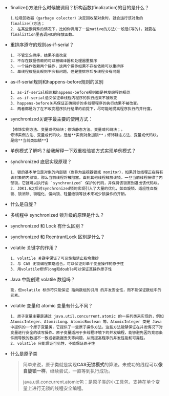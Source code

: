 * finalize()方法什么时候被调用？析构函数(finalization)的目的是什么？

  ~~~
  1.垃圾回收器（garbage colector）决定回收某对象时，就会运行该对象的finalize()方法；
  2. 在某些很特殊的情况下，比如你调用了一些native的方法(一般是C写的)，就要在finaliztion里去调用C的释放函数。
  ~~~

* 重排序遵守的规则as-if-serial？

  ~~~
  1. 不管怎么排序，结果不能改变
  2. 不存在数据依赖的可以被编译器和处理器重排序
  3. 一个操作依赖两个操作，这两个操作如果不存在依赖可以重排序
  4. 单线程根据此规则不会有问题，但是重排序后多线程会有问题
  ~~~

* as-if-serial规则和happens-before规则的区别

  ~~~
  1. as-if-serial规则和happens-before规则都是并发编程的规范
  2. as-if-serial语义保证单线程内程序的执行结果不被改变
  3. happens-before关系保证正确同步的多线程程序的执行结果不被改变。
  4. 两者都是为了在不改变程序执行结果的前提下，尽可能地提高程序执行的并行度。
  ~~~

* synchronized关键字最主要的使用方式：

  ~~~
  【修饰实例方法、变量或代码块；修饰静态方法、变量或代码块；。
  修饰实例方法、变量或代码块，是给**实例对象加锁**；修饰静态方法、变量或代码块，是给**当前类加锁**】
  ~~~

* 单例模式了解吗？给我解释一下双重检验锁方式实现单例模式？

* synchronized 底层实现原理？

  ~~~
  1. 锁的基本单位是对象的内部锁（也称为监视器锁或 monitor），如果其他线程正在持有该对象的内部锁，那么当前线程将被阻塞，直到其他线程释放该锁。一旦当前线程获得了内部锁，它就可以执行由 `synchronized` 保护的代码，并保持该锁直到退出该代码块。
  2. JDK1.6之后对synchronized锁的实现引入了大量的优化，如自旋锁、适应性自旋锁、锁消除、锁粗化、偏向锁、轻量级锁等技术来减少锁操作的开销。
  ~~~

* 什么是自旋？

* 多线程中 synchronized 锁升级的原理是什么？

* synchronized 和 Lock 有什么区别？

* synchronized 和 ReentrantLock 区别是什么？

* volatile 关键字的作用？

  ~~~
  1. volatile 关键字保证了可见性和禁止指令重排
  2. 与 CAS 无锁编程策略结合，可以保证对单个变量操作的原子性
  3. 用volatile修饰long和double可以保证其操作原子性
  ~~~

* Java 中能创建 volatile 数组吗？

  ~~~
  能，但volatile 标示符只能保证 指向数组的引用 的并发安全性，而不能保证数组中的元素。
  ~~~

* volatile 变量和 atomic 变量有什么不同？

  ~~~
  1. 原子变量主要是通过 java.util.concurrent.atomic 的一系列类来实现的，例如 AtomicInteger、AtomicLong、AtomicBoolean 等。AtomicInteger 类是 Java 中提供的一个原子变量类，它提供了一些原子操作方法，这些方法能够保证在并发情况下对变量进行安全的读写操作。原子变量适用于多线程环境下的并发编程，能够避免因为竞态条件而导致的数据不一致或者数据丢失等问题，从而提高程序的并发性能和可靠性。
  2. volatile 只能保证可见性，不能保证原子性
  ~~~

* 什么是原子类

  > 简单来说，原子类就是实现**CAS无锁模式**的算法。未成功的线程可以**像自旋锁一样**，继续尝试，一直等到执行成功。
  >
  > java.util.concurrent.atomic包：是原子类的小工具包，支持在单个变量上进行无锁的线程安全编程。